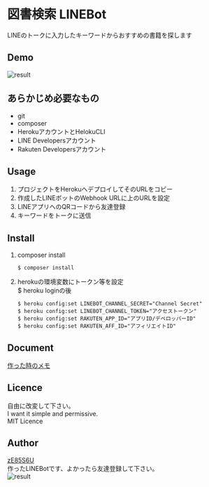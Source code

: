 
# 図書検索 LINEBot
LINEのトークに入力したキーワードからおすすめの書籍を探します

## Demo
![result](https://github.com/zE85S6U/books_search_linebot/blob/develop/document/image/bot_demo.gif)
## あらかじめ必要なもの
-  git
-  composer
-  HerokuアカウントとHelokuCLI
-  LINE Developersアカウント
-  Rakuten Developersアカウント

## Usage
1. プロジェクトをHerokuへデプロイしてそのURLをコピー
1. 作成したLINEボットのWebhook URLに上のURLを設定
1. LINEアプリへのQRコードから友達登録
1. キーワードをトークに送信

## Install
1. composer install  
    ```
    $ composer install
    ```
1. herokuの環境変数にトークン等を設定  
    $ heroku loginの後
    ```
    $ heroku config:set LINEBOT_CHANNEL_SECRET="Channel Secret"
    $ heroku config:set LINEBOT_CHANNEL_TOKEN="アクセストークン"
    $ heroku config:set RAKUTEN_APP_ID="アプリID/デベロッパーID"
    $ heroku config:set RAKUTEN_AFF_ID="アフィリエイトID"
    ```
## Document
[作った時のメモ](https://github.com/zE85S6U/books_search_linebot/blob/develop/document/document.md)

## Licence
自由に改変して下さい。  
I want it simple and permissive.  
MIT Licence

## Author
[zE85S6U](https://github.com/zE85S6U)  
作ったLINEBotです、よかったら友達登録して下さい。  
![result](https://github.com/zE85S6U/books_search_linebot/blob/develop/document/image/qr_linebot.gif)